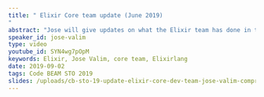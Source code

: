 ```yaml
---
title: " Elixir Core team update (June 2019)
"
abstract: "Jose will give updates on what the Elixir team has done in the last few months, what are the projects they're working on, what's going on in the research side, and what features will be in the next release."
speaker_id: jose-valim
type: video
youtube_id: SYN4wg7pOpM
keywords: Elixir, Jose Valim, core team, Elixirlang
date: 2019-09-02
tags: Code BEAM STO 2019
slides: /uploads/cb-sto-19-update-elixir-core-dev-team-jose-valim-compressed.pdf
---
```


